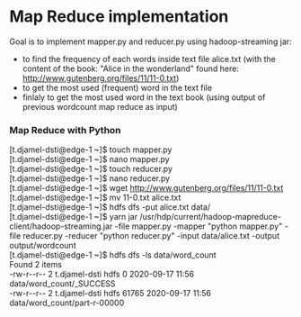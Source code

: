 # Map Reduce implementation
Goal is to implement mapper.py and reducer.py using hadoop-streaming jar:
  * to find the frequency of each words inside text file alice.txt (with the content of the book: "Alice in the wonderland" found here: http://www.gutenberg.org/files/11/11-0.txt)
  * to get the most used (frequent) word in the text file
  * finlaly to get the most used word in the text book (using output of previous wordcount map reduce as input)
  
### Map Reduce with Python
[t.djamel-dsti@edge-1 ~]$ touch mapper.py  
[t.djamel-dsti@edge-1 ~]$ nano mapper.py  
[t.djamel-dsti@edge-1 ~]$ touch reducer.py  
[t.djamel-dsti@edge-1 ~]$ nano reducer.py  
[t.djamel-dsti@edge-1 ~]$ wget http://www.gutenberg.org/files/11/11-0.txt  
[t.djamel-dsti@edge-1 ~]$ mv 11-0.txt alice.txt   
[t.djamel-dsti@edge-1 ~]$  hdfs dfs -put alice.txt data/  
[t.djamel-dsti@edge-1 ~]$  yarn jar /usr/hdp/current/hadoop-mapreduce-client/hadoop-streaming.jar -file mapper.py -mapper "python mapper.py" -file reducer.py -reducer "python reducer.py" -input data/alice.txt -output output/wordcount  
[t.djamel-dsti@edge-1 ~]$ hdfs dfs -ls data/word_count  
Found 2 items  
-rw-r--r--   2 t.djamel-dsti hdfs          0 2020-09-17 11:56 data/word_count/_SUCCESS  
-rw-r--r--   2 t.djamel-dsti hdfs      61765 2020-09-17 11:56 data/word_count/part-r-00000  


